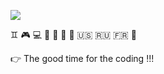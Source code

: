 ![](https://img.shields.io/static/v1?label=Hi,%20I%E2%80%99m&message=@Drakamordo&color=gold)

:gemini: :video_game: :computer: :sunrise_over_mountains: :christmas_tree: :rowboat: :book: 🇺🇸 🇷🇺 🇫🇷 :milky_way:

:point_right: The good time for the coding !!!


<!---
Drakamordo/Drakamordo is a ✨ special ✨ repository because its `README.md` (this file) appears on your GitHub profile.
You can click the Preview link to take a look at your changes.
--->
